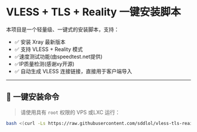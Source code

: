 # VLESS + TLS + Reality 一键安装脚本

本项目是一个轻量级、一键式的安装脚本，支持：

- ✅ 安装 Xray 最新版本
- ✅ 支持 VLESS + Reality 模式
- ✅速度测试功能(由speedtest.net提供)
- ✅IP质量检测(感谢xy开源)
- ✅ 自动生成 VLESS 连接链接，直接用于客户端导入

---

## 🚀 一键安装命令

> 请使用具有 `root` 权限的 VPS 或LXC 运行：

```bash
bash <(curl -Ls https://raw.githubusercontent.com/sddlol/vless-tls-reailty/main/xrayvless.sh)
